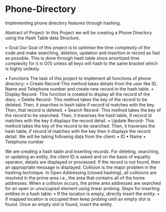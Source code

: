 # Phone-Directory
Implementing phone directory features through hashing.

Abstract of Project:
In this Project we will be creating a Phone Directory using the Hash 
Table data Structure.

▪ Goal
Our Goal of this project is to optimise the time complexity of the 
code and make searching, deletion, updation and insertion in record 
as fast as possible. This is done through hash table since amortized 
time complexity for it is O(1) unless all keys will hash to the same 
bracket which is highly unlikely.

▪ Functions
The task of this project to implement all functions of phone 
directory:
• Create Record-This method takes details from the user like 
ID, Name and Telephone number and create new 
record in the hash table.
• Display Record- This function is created to display all the 
record of the diary.
• Delete Record- This method takes the key of the record to 
be deleted. Then, it searches in hash table if record id 
matches with the key. Then, that record is deleted.
• Search Record- This method takes the key of the record to 
be searched. Then, it traverses the hash table, if record id 
matches with the key it displays the record detail.
• Update Record- This method takes the key of the record to 
be searched. Then, it traverses the hash table, if record id 
matches with the key then it displays the record detail.
We will be taking following data from the client:
• ID
• Name
• Telephone number

We are creating a hash table and inserting records. For deleting, 
searching, or updating an entity, the client ID is asked and on the 
basis of equality operator, details are displayed or processed. If 
the record is not found, then an appropriate message is displayed.
Collision is the major problem in the hashing technique. In Open 
Addressing (closed hashing), all collisions are resolved in the 
prime area i.e., the area that contains all of the home addresses.
When a collision occurs, the prime area addresses are searched 
for an open or unoccupied element using linear probing.
Steps for inserting entities in a hash table: 
• If the location is empty, directly insert the entity. 
• If mapped location is occupied then keep probing until an 
empty slot is found. Once an empty slot is found, insert
the entity.
